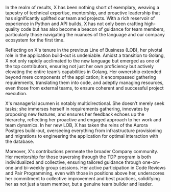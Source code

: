 In the realm of results, X has been nothing short of exemplary, weaving a tapestry of technical expertise, mentorship, and proactive leadership that has significantly uplifted our team and projects. With a rich reservoir of experience in Python and API builds, X has not only been crafting high-quality code but has also become a beacon of guidance for team members, particularly those navigating the nuances of the language and our company ecosystem for the first time.

Reflecting on X's tenure in the previous Line of Business (LOB), her pivotal role in the application build-out is undeniable. Amidst a transition to Golang, X not only rapidly acclimated to the new language but emerged as one of the top contributors, ensuring not just her own proficiency but actively elevating the entire team’s capabilities in Golang. Her ownership extended beyond mere components of the application; it encompassed gathering requirements, translating them into code, and adeptly managing resources, even those from external teams, to ensure coherent and successful project execution.

X's managerial acumen is notably multidirectional. She doesn’t merely seek tasks; she immerses herself in requirements gathering, innovates by proposing new features, and ensures her feedback echoes up the hierarchy, reflecting her proactive and engaged approach to her work and team dynamics. In her new LOB, X has taken the reins of the Aurora Postgres build-out, overseeing everything from infrastructure provisioning and migrations to engineering the application for optimal interaction with the database.

Moreover, X's contributions permeate the broader Company community. Her mentorship for those traversing through the TDP program is both individualized and collective, ensuring tailored guidance through one-on-one and bi-weekly group sessions. Her active participation in Code Reviews and Pair Programming, even with those in positions above her, underscores her commitment to collective improvement and best practices, solidifying her as not just a team member, but a genuine team builder and leader.
